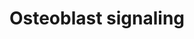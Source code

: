 ---
annotations:
- id: PW:0000650
  parent: signaling pathway
  type: Pathway Ontology
  value: signaling pathway pertinent to development
- id: CL:0000062
  parent: native cell
  type: Cell Type Ontology
  value: osteoblast
authors:
- Ehsiao
- AlexanderPico
- Khanspers
- MaintBot
- Ddigles
- Mkutmon
- AMTan
- Eweitz
citedin:
- link: PMC12193020
  title: Peptidylarginine Deiminase 4 Deficiency Suppresses Neutrophil Extracellular
    Trap Formation and Ameliorates Elastase-Induced Emphysema in Mouse Lung (2025)
description: Osteoblasts are specialized, terminally differentiated uninucleated cells
  responsible for bone formation. Their activity is tightly regulated by external
  stimuli, originating from e.g. the parathyroid glands, osteocytes, etc.   Along
  with osteoclasts, which are responsible for bone degradation, osteoblasts are key
  regulators of the shape and volume of bone tissue.
last-edited: 2021-05-21
organisms:
- Mus musculus
redirect_from:
- /index.php/Pathway:WP238
- /instance/WP238
- /instance/WP238_r117579
revision: r117579
schema-jsonld:
- '@context': https://schema.org/
  '@id': https://wikipathways.github.io/pathways/WP238.html
  '@type': Dataset
  creator:
    '@type': Organization
    name: WikiPathways
  description: Osteoblasts are specialized, terminally differentiated uninucleated
    cells responsible for bone formation. Their activity is tightly regulated by external
    stimuli, originating from e.g. the parathyroid glands, osteocytes, etc.   Along
    with osteoclasts, which are responsible for bone degradation, osteoblasts are
    key regulators of the shape and volume of bone tissue.
  keywords:
  - Bone sialoprotein
  - Collagen 1
  - FGF-23
  - NPT3
  - Osteocalcin
  - Osteoprotegerin
  - PDGF Ra
  - PDGF Rb
  - PTH receptor
  - Parathyroid hormone
  - Phosphate
  - RANK ligand
  - Sodium
  license: CC0
  name: Osteoblast signaling
seo: CreativeWork
title: Osteoblast signaling
wpid: WP238
---